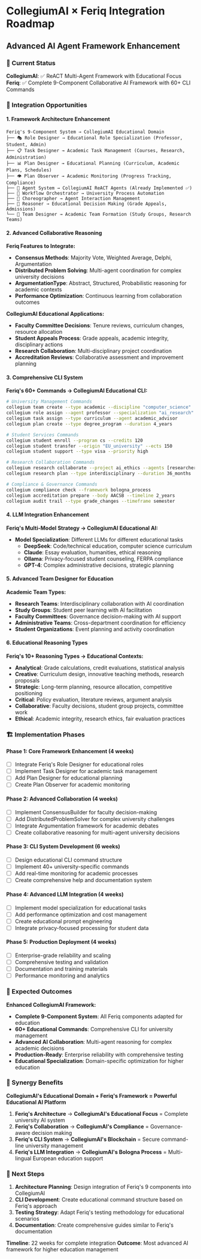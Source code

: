 # CollegiumAI × Feriq Integration Roadmap
## Advanced AI Agent Framework Enhancement

### 🎯 Current Status
**CollegiumAI**: ✅ ReACT Multi-Agent Framework with Educational Focus
**Feriq**: ✅ Complete 9-Component Collaborative AI Framework with 60+ CLI Commands

### 🚀 Integration Opportunities

#### **1. Framework Architecture Enhancement**
```
Feriq's 9-Component System → CollegiumAI Educational Domain
├── 🎭 Role Designer → Educational Role Specialization (Professor, Student, Admin)
├── 📋 Task Designer → Academic Task Management (Courses, Research, Administration)  
├── 📊 Plan Designer → Educational Planning (Curriculum, Academic Plans, Schedules)
├── 👁️ Plan Observer → Academic Monitoring (Progress Tracking, Compliance)
├── 🤖 Agent System → CollegiumAI ReACT Agents (Already Implemented ✅)
├── 🎼 Workflow Orchestrator → University Process Automation
├── 💃 Choreographer → Agent Interaction Management 
├── 🧠 Reasoner → Educational Decision Making (Grade Appeals, Admissions)
└── 👥 Team Designer → Academic Team Formation (Study Groups, Research Teams)
```

#### **2. Advanced Collaborative Reasoning**
**Feriq Features to Integrate:**
- **Consensus Methods**: Majority Vote, Weighted Average, Delphi, Argumentation
- **Distributed Problem Solving**: Multi-agent coordination for complex university decisions
- **ArgumentationType**: Abstract, Structured, Probabilistic reasoning for academic contexts
- **Performance Optimization**: Continuous learning from collaboration outcomes

**CollegiumAI Educational Applications:**
- **Faculty Committee Decisions**: Tenure reviews, curriculum changes, resource allocation  
- **Student Appeals Process**: Grade appeals, academic integrity, disciplinary actions
- **Research Collaboration**: Multi-disciplinary project coordination
- **Accreditation Reviews**: Collaborative assessment and improvement planning

#### **3. Comprehensive CLI System**
**Feriq's 60+ Commands → CollegiumAI Educational CLI:**
```bash
# University Management Commands
collegium team create --type academic --discipline "computer_science"  
collegium role assign --agent professor --specialization "ai_research"
collegium task assign --type curriculum --agent academic_advisor
collegium plan create --type degree_program --duration 4_years

# Student Services Commands  
collegium student enroll --program cs --credits 120
collegium student transfer --origin "EU_university" --ects 150
collegium student support --type visa --priority high

# Research Collaboration Commands
collegium research collaborate --project ai_ethics --agents [researcher1, researcher2]
collegium research plan --type interdisciplinary --duration 36_months

# Compliance & Governance Commands
collegium compliance check --framework bologna_process
collegium accreditation prepare --body AACSB --timeline 2_years
collegium audit trail --type grade_changes --timeframe semester
```

#### **4. LLM Integration Enhancement**
**Feriq's Multi-Model Strategy → CollegiumAI Educational AI:**
- **Model Specialization**: Different LLMs for different educational tasks
  - **DeepSeek**: Code/technical education, computer science curriculum
  - **Claude**: Essay evaluation, humanities, ethical reasoning  
  - **Ollama**: Privacy-focused student counseling, FERPA compliance
  - **GPT-4**: Complex administrative decisions, strategic planning

#### **5. Advanced Team Designer for Education**
**Academic Team Types:**
- **Research Teams**: Interdisciplinary collaboration with AI coordination
- **Study Groups**: Student peer learning with AI facilitation  
- **Faculty Committees**: Governance decision-making with AI support
- **Administrative Teams**: Cross-department coordination for efficiency
- **Student Organizations**: Event planning and activity coordination

#### **6. Educational Reasoning Types**
**Feriq's 10+ Reasoning Types → Educational Contexts:**
- **Analytical**: Grade calculations, credit evaluations, statistical analysis
- **Creative**: Curriculum design, innovative teaching methods, research proposals
- **Strategic**: Long-term planning, resource allocation, competitive positioning  
- **Critical**: Policy evaluation, literature reviews, argument analysis
- **Collaborative**: Faculty decisions, student group projects, committee work
- **Ethical**: Academic integrity, research ethics, fair evaluation practices

### 🏗️ Implementation Phases

#### **Phase 1: Core Framework Enhancement (4 weeks)**
- [ ] Integrate Feriq's Role Designer for educational roles
- [ ] Implement Task Designer for academic task management
- [ ] Add Plan Designer for educational planning
- [ ] Create Plan Observer for academic monitoring

#### **Phase 2: Advanced Collaboration (4 weeks)**
- [ ] Implement ConsensusBuilder for faculty decision-making
- [ ] Add DistributedProblemSolver for complex university challenges
- [ ] Integrate Argumentation framework for academic debates
- [ ] Create collaborative reasoning for multi-agent university decisions

#### **Phase 3: CLI System Development (6 weeks)**
- [ ] Design educational CLI command structure
- [ ] Implement 40+ university-specific commands
- [ ] Add real-time monitoring for academic processes
- [ ] Create comprehensive help and documentation system

#### **Phase 4: Advanced LLM Integration (4 weeks)**  
- [ ] Implement model specialization for educational tasks
- [ ] Add performance optimization and cost management
- [ ] Create educational prompt engineering
- [ ] Integrate privacy-focused processing for student data

#### **Phase 5: Production Deployment (4 weeks)**
- [ ] Enterprise-grade reliability and scaling
- [ ] Comprehensive testing and validation
- [ ] Documentation and training materials
- [ ] Performance monitoring and analytics

### 🎯 Expected Outcomes

**Enhanced CollegiumAI Framework:**
- **Complete 9-Component System**: All Feriq components adapted for education
- **60+ Educational Commands**: Comprehensive CLI for university management
- **Advanced AI Collaboration**: Multi-agent reasoning for complex academic decisions
- **Production-Ready**: Enterprise reliability with comprehensive testing
- **Educational Specialization**: Domain-specific optimization for higher education

### 🤝 Synergy Benefits

**CollegiumAI's Educational Domain + Feriq's Framework = Powerful Educational AI Platform**

1. **Feriq's Architecture** → **CollegiumAI's Educational Focus** = Complete university AI system
2. **Feriq's Collaboration** → **CollegiumAI's Compliance** = Governance-aware decision making  
3. **Feriq's CLI System** → **CollegiumAI's Blockchain** = Secure command-line university management
4. **Feriq's LLM Integration** → **CollegiumAI's Bologna Process** = Multi-lingual European education support

### 🚀 Next Steps

1. **Architecture Planning**: Design integration of Feriq's 9 components into CollegiumAI
2. **CLI Development**: Create educational command structure based on Feriq's approach
3. **Testing Strategy**: Adapt Feriq's testing methodology for educational scenarios
4. **Documentation**: Create comprehensive guides similar to Feriq's documentation

**Timeline**: 22 weeks for complete integration
**Outcome**: Most advanced AI framework for higher education management